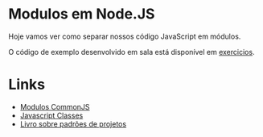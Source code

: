 # Modulos em Node.JS

Hoje vamos ver como separar nossos código JavaScript em módulos.

O código de exemplo desenvolvido em sala está disponível em [exercicios](../exercicios/16-modulos/).

# Links

- [Modulos CommonJS](https://braziljs.org/blog/modulos-no-javascript-moderno/)
- [Javascript Classes](https://developer.mozilla.org/en-US/docs/Web/JavaScript/Reference/Classes)
- [Livro sobre padrões de projetos](https://www.saraiva.com.br/use-a-cabeca-padroes-de-projetos-design-patterns-2-ed-revisada-1995765.html)

